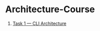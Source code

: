 # Architecture-Course

1. [Task 1 — CLI Architecture](https://github.com/Alexander-Ploskin/architecture-course/tree/master/CLI)

